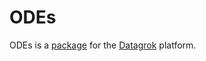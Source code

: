 # ODEs

ODEs is a [package](https://datagrok.ai/help/develop/develop#packages) for the [Datagrok](https://datagrok.ai) platform.